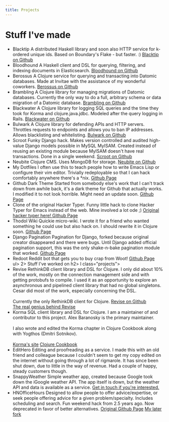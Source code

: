 ```yaml
---
title: Projects
---
```


# Stuff I've made

<ul class="projects">
<li>
  <project>Blacktip</project>
  A distributed Haskell library and soon also HTTP service for k-ordered unique ids.
  Based on Boundary's Flake - but faster. :)
  <a href="http://github.com/bitemyapp/blacktip" target="_blank">Blacktip on Github</a>
</li>
<li>
  <project>Bloodhound</project>
  A Haskell client and DSL for querying, filtering, and indexing documents in Elasticsearch.
  <a href="http://github.com/bitemyapp/bloodhound" target="_blank">Bloodhound on Github</a>
</li>
<li>
  <project>Berossus</project>
  A Clojure service for querying and transacting into Datomic databases. Made at
  Invitae with the assistance of my wonderful coworkers.
  <a href="http://github.com/bitemyapp/berossus" target="_blank">Berossus on Github</a>
</li>
<li>
  <project>Brambling</project>
  A Clojure library for managing migrations of Datomic databases. Currently the only
  way to do a full, arbitrary schema or data migration of a Datomic database.
  <a href="http://github.com/bitemyapp/brambling" target="_blank">Brambling on Github</a>
</li>
<li>
  <project>Blackwater</project>
  A Clojure library for logging SQL queries and the time they
  took for Korma and clojure.java.jdbc. Modeled after the query logging in Rails.
  <a href="http://github.com/bitemyapp/blackwater" target="_blank">Blackwater on Github</a>
</li>
<li>
  <project>Bulwark</project>
  A Clojure library for defending APIs and HTTP servers. Throttles requests to
  endpoints and allows you to ban IP addresses. Allows blacklisting and whitelisting.
  <a href="http://github.com/bitemyapp/bulwark" target="_blank">Bulwark on Github</a>
</li>
<li>
  <project>Scroot</project>
  Funky Django hack. Makes version controlled
  and audited high-value Django models possible
  in MySQL MyISAM. Created instead of reusing an
  existing module because MyISAM doesn't have
  real transactions. Done in a single weekend.
  <a href="http://github.com/bitemyapp/scroot/">Scroot on Github</a>
</li>
<li>
  <project>Neubite</project>
  Clojure CMS. Uses MongoDB for storage.
  <a href="http://github.com/bitemyapp/neubite/">Neubite on Github</a>
</li>
<li>
  <project>My Dotfiles</project>
  I often use this to teach people how to write Emacs
  Lisp or configure their vim editor. Trivially
  redeployable so that I can hack comfortably anywhere
  there's a *nix.
  <a href="https://github.com/bitemyapp/dotfiles/">Github Page</a>
</li>
<li>
  <project>Github Dark Theme</project>
  Started from somebody else's work that I can't track down from awhile
  back, it's a dark theme for Github that actually works. I modified it
  to not look horrible. Might need an update soon.
  <a href="https://github.com/bitemyapp/github-dark-theme">Github Page</a>
</li>
<li>
  <project>Clone of the original Hacker Typer.</project>
  Funny little hack to clone Hacker Typer for Emacs instead of the web. Mine involved a lot ode ;)
  <a href="http://hackertyper.net/">
    Original hacker typer here!
  </a>
  <a href="https://github.com/bitemyapp/hacker-type-emacs">Github Page</a>
</li>
<li>
  <project>Thodol Wiki</project>
  Quickie micro-wiki. I wrote it for a friend who wanted
  something he could use but also hack on. I should rewrite
  it in Clojure soon.
  <a href="https://github.com/bitemyapp/thodol">Github Page</a>
</li>
<li>
  <project>Django Pagination</project>
  Pagination for Django, forked because original
  creator disappeared and there were bugs. Until Django
  added official pagination support, this was the only
  shake-n-bake pagination module that worked.
  <a href="https://github.com/bitemyapp/pagination">Github Page</a>
</li>
<li>
  <project>Redoot</project>
  Reddit bot that gets you to buy crap from Woot!
  <a href="https://github.com/bitemyapp/redoot">Github Page</a>
</li>
ul>
2>
Stuff I've worked on
h2>
l class="projects">
<li>
  <project>Revise</project>
  RethinkDB client library and DSL for Clojure. I only did about 10% of the work,
  mostly on the connection management side and with getting protobufs to compile.
  I used it as an opportunity to explore an asynchronous and pipelined client library
  that had no global singletons. Cesar did most of the work, especially
  concerning the DSL.
  <br><br>
  Currently the only RethinkDB client for Clojure.
  <a href="http://github.com/bitemyapp/revise/" target="_blank">Revise on Github</a>
  <br>
  <a href="http://github.com/cesarbp/" target="_blank">The real genius behind Revise</a>
</li>
<li>
  <project>Korma</project>
  SQL client library and DSL for Clojure. I am a maintainer of and contributor to
  this project. Alex Baranosky is the primary maintainer.
  <br><br>
  I also wrote and edited the Korma chapter in Clojure Cookbook along with
  Yogthos (Dmitri Sotnikov).
  <br><br>
  <a href="http://sqlkorma.com" target="_blank">Korma's site</a>
  <a href="http://clojure-cookbook.com/" target="_blank">Clojure Cookbook</a>
</li>
<li>
  <project>EditHero</project>
  Editing and proofreading as a service. I made this with an old friend
  and colleague because I couldn't seem to get my copy edited on the internet
  without going through a lot of rigmarole. It has since been shut down, due
  to little in the way of revenue. Had a couple of happy, steady customers though.
</li>
<li>
  <project>SnappyWeather</project>
  Simple weather app, created because Google took down the iGoogle weather API.
  The app itself is down, but the weather API and data is available as a service.
  <a href="mailto:cma@bitemyapp.com">Get in touch if you're interested.</a>
</li>
<li>
  <project>HNOfficeHours</project>
  Designed to allow people to offer advice/expertise, or seek
  people offering advice for a given problem/specialty. Includes
  scheduling and search. Fun weekend hack from 2.5 years ago.
  Now deprecated in favor of better alternatives.
  <a href="https://github.com/ezl/hnofficehours/">Original Github Page</a>
  <a href="https://github.com/bitemyapp/hnofficehours/">My later fork</a>
</li>
</ul>
